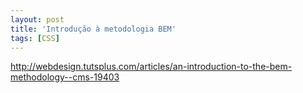 ```yaml
---
layout: post
title: 'Introdução à metodologia BEM'
tags: [CSS]
---
```


<http://webdesign.tutsplus.com/articles/an-introduction-to-the-bem-methodology--cms-19403>
